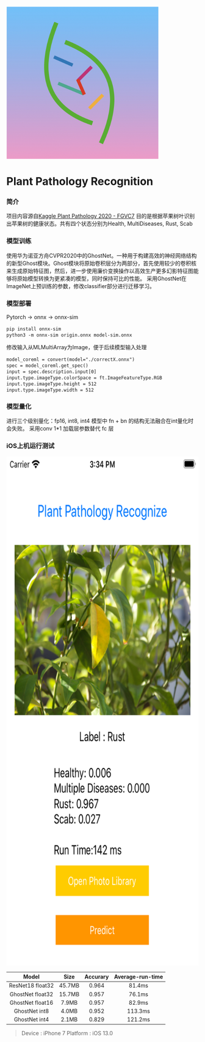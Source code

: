 
<img src="./appicon.png"  height="400" width="400">

# Plant Pathology Recognition

### 简介
项目内容源自[Kaggle Plant Pathology 2020 - FGVC7](https://www.kaggle.com/c/plant-pathology-2020-fgvc7) 
目的是根据苹果树叶识别出苹果树的健康状态。共有四个状态分别为Health, MultiDiseases, Rust, Scab

### 模型训练
使用华为诺亚方舟CVPR2020中的GhostNet。一种用于构建高效的神经网络结构的新型Ghost模块。Ghost模块将原始卷积层分为两部分，首先使用较少的卷积核来生成原始特征图，然后，进一步使用廉价变换操作以高效生产更多幻影特征图能够将原始模型转换为更紧凑的模型，同时保持可比的性能。
采用GhostNet在ImageNet上预训练的参数，修改classifier部分进行迁移学习。
### 模型部署
Pytorch -> onnx -> onnx-sim 
```
pip install onnx-sim
python3 -m onnx-sim origin.onnx model-sim.onnx
```
修改输入从MLMultiArray为Image，便于后续模型输入处理
```
model_coreml = convert(model="./correctX.onnx")
spec = model_coreml.get_spec()
input = spec.description.input[0]
input.type.imageType.colorSpace = ft.ImageFeatureType.RGB
input.type.imageType.height = 512
input.type.imageType.width = 512
```
### 模型量化
进行三个级别量化：fp16, int8, int4
模型中 fn + bn 的结构无法融合在int量化时会失败。
采用conv 1*1 加载层参数替代 fc 层

### iOS上机运行测试
<img src="./screen shot.png"  height="1334" width="750">

|Model|Size|Accurary|Average-run-time|
|:-:|:-:|:-:|:-:|
|ResNet18 float32|45.7MB| 0.964| 81.4ms|
|GhostNet float32|15.7MB| 0.957|76.1ms|
|GhostNet float16|7.9MB | 0.957|82.9ms|
|GhostNet int8   |4.0MB | 0.952|113.3ms|
|GhostNet int4   |2.1MB | 0.829|121.2ms|
> Device : iPhone 7
> Platform : iOS 13.0
